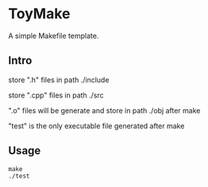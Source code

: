 # ToyMake
A simple Makefile template.

## Intro
store ".h" files in path ./include

store ".cpp" files in path ./src

".o" files will be generate and store in path ./obj after make

"test" is the only executable file generated after make

## Usage
```
make
./test
```
